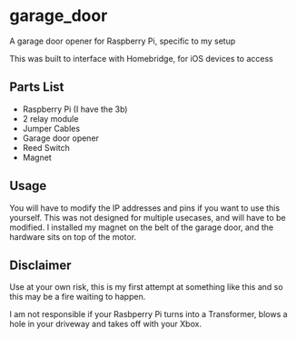 # garage_door
A garage door opener for Raspberry Pi, specific to my setup

This was built to interface with Homebridge, for iOS devices to access

## Parts List
- Raspberry Pi (I have the 3b)
- 2 relay module
- Jumper Cables
- Garage door opener
- Reed Switch
- Magnet

## Usage
You will have to modify the IP addresses and pins if you want to use this yourself.
This was not designed for multiple usecases, and will have to be modified.
I installed my magnet on the belt of the garage door, and the hardware sits on top of the motor.

## Disclaimer
Use at your own risk, this is my first attempt at something like this and so 
this may be a fire waiting to happen.

I am not responsible if your Rasbperry Pi turns into a Transformer, blows a hole in your driveway
and takes off with your Xbox.

